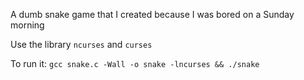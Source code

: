 A dumb snake game that I created because I was bored on a Sunday morning

Use the library `ncurses` and `curses`

To run it: `gcc snake.c -Wall -o snake -lncurses && ./snake`
